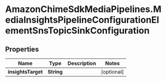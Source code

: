 # AmazonChimeSdkMediaPipelines.MediaInsightsPipelineConfigurationElementSnsTopicSinkConfiguration

## Properties

Name | Type | Description | Notes
------------ | ------------- | ------------- | -------------
**insightsTarget** | **String** |  | [optional] 


